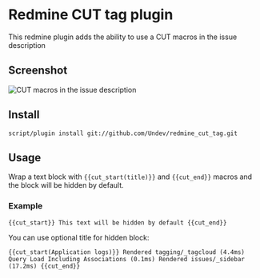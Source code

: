 # Redmine CUT tag plugin

This redmine plugin adds the ability to use a CUT macros in the issue description

## Screenshot

![CUT macros in the issue description](https://github.com/Undev/redmine_cut_tag/raw/master/screenshot.png)

## Install

``script/plugin install git://github.com/Undev/redmine_cut_tag.git``

## Usage

Wrap a text block with ``{{cut_start(title)}}`` and ``{{cut_end}}`` macros and the block will be hidden by default.

### Example

``{{cut_start}}
This text will be hidden by default
{{cut_end}}``

You can use optional title for hidden block:

``{{cut_start(Application logs)}}
Rendered tagging/_tagcloud (4.4ms)
Query Load Including Associations (0.1ms)
Rendered issues/_sidebar (17.2ms)
{{cut_end}}``

